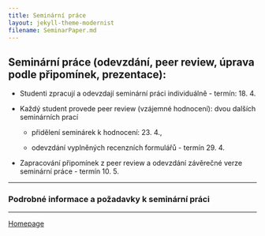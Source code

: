 ```yaml
---
title: Seminární práce
layout: jekyll-theme-modernist
filename: SeminarPaper.md
---
```


## Seminární práce (odevzdání, peer review, úprava podle připomínek, prezentace):

* Studenti zpracují a odevzdají seminární práci individuálně - termín: 18. 4.

* Každý student provede peer review (vzájemné hodnocení): dvou dalších seminárních prací

  - přidělení seminárek k hodnocení: 23. 4., 

  - odevzdání vyplněných recenzních formulářů - termín 29. 4.

* Zapracování připomínek z peer review a odevzdání závěrečné verze seminární práce - termín 10. 5. 

---

### Podrobné informace a požadavky k seminární práci 

---

[Homepage](https://formanektomas.github.io/4EK417/)

